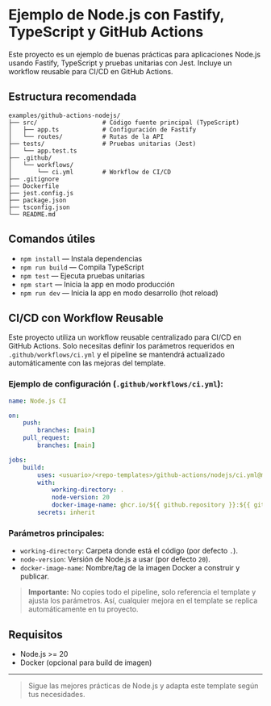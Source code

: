 # Ejemplo de Node.js con Fastify, TypeScript y GitHub Actions

Este proyecto es un ejemplo de buenas prácticas para aplicaciones Node.js usando Fastify, TypeScript y pruebas unitarias con Jest. Incluye un workflow reusable para CI/CD en GitHub Actions.

## Estructura recomendada

```
examples/github-actions-nodejs/
├── src/                  # Código fuente principal (TypeScript)
│   ├── app.ts            # Configuración de Fastify
│   └── routes/           # Rutas de la API
├── tests/                # Pruebas unitarias (Jest)
│   └── app.test.ts
├── .github/
│   └── workflows/
│       └── ci.yml        # Workflow de CI/CD
├── .gitignore
├── Dockerfile
├── jest.config.js
├── package.json
├── tsconfig.json
└── README.md
```

## Comandos útiles

- `npm install` — Instala dependencias
- `npm run build` — Compila TypeScript
- `npm test` — Ejecuta pruebas unitarias
- `npm start` — Inicia la app en modo producción
- `npm run dev` — Inicia la app en modo desarrollo (hot reload)


## CI/CD con Workflow Reusable

Este proyecto utiliza un workflow reusable centralizado para CI/CD en GitHub Actions. Solo necesitas definir los parámetros requeridos en `.github/workflows/ci.yml` y el pipeline se mantendrá actualizado automáticamente con las mejoras del template.

### Ejemplo de configuración (`.github/workflows/ci.yml`):

```yaml
name: Node.js CI

on:
	push:
		branches: [main]
	pull_request:
		branches: [main]

jobs:
	build:
		uses: <usuario>/<repo-templates>/github-actions/nodejs/ci.yml@main
		with:
			working-directory: .
			node-version: 20
			docker-image-name: ghcr.io/${{ github.repository }}:${{ github.sha }}
		secrets: inherit
```

### Parámetros principales:

- `working-directory`: Carpeta donde está el código (por defecto `.`).
- `node-version`: Versión de Node.js a usar (por defecto `20`).
- `docker-image-name`: Nombre/tag de la imagen Docker a construir y publicar.

> **Importante:** No copies todo el pipeline, solo referencia el template y ajusta los parámetros. Así, cualquier mejora en el template se replica automáticamente en tu proyecto.

## Requisitos
- Node.js >= 20
- Docker (opcional para build de imagen)

---

> Sigue las mejores prácticas de Node.js y adapta este template según tus necesidades.
